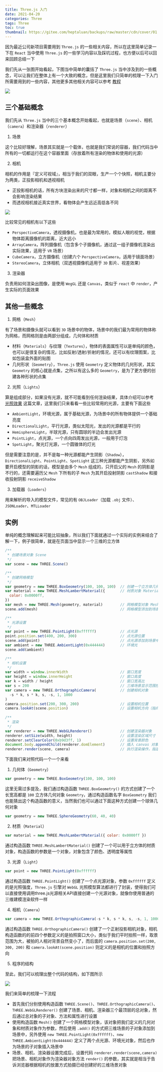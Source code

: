 ```yaml
---
title: Three.js 入门
date: 2021-04-20
categories: Three
tags: Three
toc: true
thumbnail: https://gitee.com/heptaluan/backups/raw/master/cdn/cover/01.webp
---
```


因为最近公司新项目需要用到 `Three.js` 的一些相关内容，所以在这里简单记录一下在 `React` 当中使用 `Three.js` 的一些学习内容以及踩坑过程，也方便以后可以回来回顾总结一下

<!--more-->

我们先从一张图开始看起，下图当中简单的囊括了 `Three.js` 当中涉及到的一些概念，可以让我们在整体上有一个大致的概念，但是这里我们只简单的梳理一下入门所需要用到的一些内容，其他更多其他相关内容可以参考 [教程](https://teakki.com/p/58a3ef1bf0d40775548c908f)

![](https://gitee.com/heptaluan/backups/raw/master/cdn/three/01-01.png)


## 三个基础概念

我们先从 `Three.js` 当中的三个基本概念开始看起，也就是场景（`scene`）、相机（`camera`）和渲染器（`renderer`）

1. 场景

这个比较好理解，场景其实就是一个载体，也就是我们常说的容器，我们代码当中所有的一切都运行在这个容器里面（存放着所有渲染的物体和使用的光源）

2. 相机

相机的作用是『定义可视域』，相当于我们的双眼，生产一个个快照，相机主要分为两类，正投影相机和透视相机

* 正投影相机的话，所有方块渲染出来的尺寸都一样，对象和相机之间的距离不会影响渲染结果
* 而透视相机接近真实世界，看物体会产生远近高低各不同

![](https://gitee.com/heptaluan/backups/raw/master/cdn/three/01-02.png)

比较常见的相机有以下这些

* `PerspectiveCamera`，透视摄像机，也是最为常用的，模拟人眼的视觉，根据物体距离摄像机的距离，近大远小
* `ArrayCamera`，阵列摄像机（包含多个子摄像机，通过这一组子摄像机渲染出实际效果，适用于 `VR` 场景）
* `CubeCamera`，立方摄像机（创建六个 `PerspectiveCamera`，适用于镜面场景）
* `StereoCamera`，立体相机（双透视摄像机适用于 `3D` 影片、视差效果）

3. 渲染器

负责用如何渲染出图像，是使用 `WegGL` 还是 `Canvas`，类似于 `react` 中 `render`，产生实际的页面效果


## 其他一些概念

1. 网格（`Mesh`）

有了场景和摄像头就可以看到 `3D` 场景中的物体，场景中的我们最为常用的物体称为网格，而网格则是由两部分组成，几何体和材质

  * 材料（`Materials`）与纹理（`Textures`），物体的表面属性可以是单纯的颜色，也可以是很复杂的情况，比如反射/透射/折射的情况，还可以有纹理图案，比如包装盒外面的贴图
  * 几何形状（`Geometry`），`Three.js` 使用 `Geometry` 定义物体的几何形状，其实 `Geometry` 的核心就是点集，之所以有这么多的 `Geometry`，是为了更方便的创建各种形状的点集

2. 光照（`Lights`）

算是组成部分，如果没有光源，就不可能看到任何渲染结果，具体介绍可以参考 [光照效果](https://techbrood.com/zh/news/html5/webgl%e5%85%a5%e9%97%a8%e6%95%99%e7%a8%8b6---%e5%85%89%e7%85%a7%e6%95%88%e6%9e%9c%e5%92%8cphong%e5%85%89%e7%85%a7%e6%a8%a1%e5%9e%8b_2.html) 这篇文章，这里我们只来看看一些比较常用的光源，主要有下面这些

  * `AmbientLight`，环境光源，属于基础光源，为场景中的所有物体提供一个基础亮度
  * `DirectionalLight`，平行光源，类似太阳光，发出的光源都是平行的
  * `HemisphereLight`，半球光源，只有圆球的半边会发出光源
  * `PointLight`，点光源，一个点向四周发出光源，一般用于灯泡
  * `SpotLight`，聚光灯光源，一个圆锥体的灯光

但是需要注意的是，并不是每一种光源都能产生阴影（`Shadow`），`DirectionalLight`、`PointLight`、`SpotLight` 这三种光源都能产生阴影，另外如要开启模型的阴影的话，模型是由多个 `Mesh` 组成的，只开启父的 `Mesh` 的阴影是不行的，还需要遍历父 `Mesh` 下所有的子 `Mesh` 为其开启投射阴影 `castShadow` 和接收投射阴影 `receiveShadow`

3. 加载器（`Loaders`）

用来解析的导入的模型文件，常见的有 `OBJLoader`（加载 `.obj` 文件）、`JSONLoader`、`MTLLoader`


## 实例

单纯的概念理解起来可能比较抽象，所以我们下面就通过一个实际的实例来结合了解一下，例子很简单，就是在页面当中显示一个三维的立方体

```js
/**
 * 创建场景对象 Scene
 */
var scene = new THREE.Scene()

/**
 * 创建网格模型
 */
var geometry = new THREE.BoxGeometry(100, 100, 100)  // 创建一个立方体几何对象 Geometry
var material = new THREE.MeshLambertMaterial({       // 材质对象 Material
  color: 0x0000ff,
})
var mesh = new THREE.Mesh(geometry, material)        // 网格模型对象 Mesh
scene.add(mesh)                                      // 网格模型添加到场景中

/**
 * 光源设置
 */
var point = new THREE.PointLight(0xffffff)           // 点光源
point.position.set(400, 200, 300)                    // 点光源位置
scene.add(point)                                     // 点光源添加到场景中
var ambient = new THREE.AmbientLight(0x444444)       // 环境光
scene.add(ambient)

/**
 * 相机设置
 */
var width = window.innerWidth                        // 窗口宽度
var height = window.innerHeight                      // 窗口高度
var k = width / height                               // 窗口宽高比
var s = 200                                          // 三维场景显示范围控制系数，系数越大，显示的范围越大
var camera = new THREE.OrthographicCamera(           // 创建相机对象
  -s * k, s * k, s, -s, 1, 1000
)
camera.position.set(200, 300, 200)                   // 设置相机位置
camera.lookAt(scene.position)                        // 设置相机方向（指向的场景对象）
 
/**
 * 渲染
 */
var renderer = new THREE.WebGLRenderer()             // 创建渲染器对象
renderer.setSize(width, height)                      // 设置渲染区域尺寸
renderer.setClearColor(0xb9d3ff, 1)                  // 设置背景颜色
document.body.appendChild(renderer.domElement)       // 插入 canvas 对象
renderer.render(scene, camera)                       // 执行渲染操作，指定场景、相机作为参数
```

下面我们来对照代码一个一个来看

1. 几何体（`Geometry`）

```js
var geometry = new THREE.BoxGeometry(100, 100, 100)
```

这里无需过多提及，我们通过构造函数 `THREE.BoxGeometry()` 的方式创建了一个长宽高都是 `100` 立方体几何对象 `Geometry`，通过构造函数名字 `BoxGeometry` 我们也能猜出这个构造函数的意义，当然我们也可以通过下面这种方式创建一个球体几何对象

```js
var geometry = new THREE.SphereGeometry(60, 40, 40)
```

2. 材质（`Material`）

```js
var material = new THREE.MeshLambertMaterial({ color: 0x0000ff })
```

通过构造函数 `THREE.MeshLambertMaterial()` 创建了一个可以用于立方体的材质对象，构造函数的参数是一个对象，对象包含了颜色、透明度等属性

3. 光源（`Light`）

```js
var point = new THREE.PointLight(0xffffff)
```

通过构造函数 `THREE.PointLight()` 创建了一个点光源对象，参数 `0xffffff` 定义的是光照强度，`Three.js` 引擎对 `WebGL` 光照模型算法都进行了封装，使得我们可以直接使用调用three.js光源相关API直接创建一个光源对象，就像你使用普通的三维建模渲染软件一样

4. 相机（`Camera`）

```js
var camera = new THREE.OrthographicCamera(-s * k, s * k, s, -s, 1, 1000)
```

通过构造函数 `THREE.OrthographicCamera()` 创建了一个正射投影相机对象，相机构造函数的的前四个参数定义的是拍照窗口大小，类似于我们平时拍照一样，取景范围为大，被拍的人相对背景自然变小了，而后面的 `camera.position.set(200, 300, 200)` 和 `camera.lookAt(scene.position)` 则定义的是相机的位置和拍照方向

5. 程序的结构

至此，我们可以梳理出整个代码的结构，如下图所示

![](https://gitee.com/heptaluan/backups/raw/master/cdn/three/01-03.png)

我们来简单的梳理一下流程

  * 首先我们分别使用构造函数 `THREE.Scene()`、`THREE.OrthographicCamera()`、`THREE.WebGLRenderer()` 创建了场景、相机、渲染器三个最顶层的总对象，然后通过总对象的子对象、方法和属性进行设置
  * 使用构造函数 `Mesh()` 创建了一个网格模型对象，该对象把我们定义的几何对象和材质对象作为参数，然后使用 `.add()` 的方式把三维场景的子对象添加到场景中，另外使用 `new THREE.PointLight(0xffffff)`、`new THREE.AmbientLight(0x444444)` 定义了两个点光源、环境光对象，然后也作为场景的子对象插入场景中
  * 场景、相机、渲染器设置完成后，设置代码 `renderer.render(scene,camera)` 把场景、相机对象作为渲染器对象方法 `render()` 的参数，其实就是相当于告诉浏览器根据相机的放置方式拍摄已经创建好的三维场景对象
